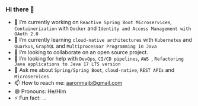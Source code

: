 ### Hi there 👋

<!--
**aaronmaj/aaronmaj** is a ✨ _special_ ✨ repository because its `README.md` (this file) appears on your GitHub profile.

Here are some ideas to get you started:-->

- 🔭 I’m currently working on `Reactive Spring Boot Microservices`, `Containerization` with `Docker` and `Identity and Access Management with OAuth 2.0`
- 🌱 I’m currently learning `cloud-native architectures` with `Kubernetes` and `Quarkus`, `GraphQL` and `Multiprocessor Programming in Java`
- 👯 I’m looking to collaborate on an open source project.
- 🤔 I’m looking for help with `DevOps`, `CI/CD pipelines`, `AWS `, `Refactoring Java applications to Java 17 LTS version`
- 💬 Ask me about `Spring/Spring Boot`, `cloud-native`, `REST APIs` and `Microservices`
- 📫 How to reach me: aaronmajb@gmail.com
- 😄 Pronouns: He/Him
- ⚡ Fun fact: ...

